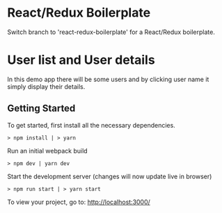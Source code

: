 # React/Redux Boilerplate

Switch branch to 'react-redux-boilerplate' for a React/Redux boilerplate.

# User list and User details
In this demo app there will be some users and by clicking user name it simply display their details.

## Getting Started

To get started, first install all the necessary dependencies.
```
> npm install | > yarn 
```

Run an initial webpack build
```
> npm dev | yarn dev
```

Start the development server (changes will now update live in browser)
```
> npm run start | > yarn start
```

To view your project, go to: [http://localhost:3000/](http://localhost:3000/)
